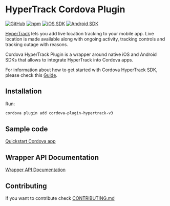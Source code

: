 # HyperTrack Cordova Plugin

[![GitHub](https://img.shields.io/github/license/hypertrack/cordova-plugin-hypertrack?color=orange)](./LICENSE)
[![npm](https://img.shields.io/npm/v/cordova-plugin-hypertrack-v3.svg)](https://www.npmjs.com/package/cordova-plugin-hypertrack-v3)
[![iOS SDK](https://img.shields.io/badge/iOS%20SDK-5.0.7-brightgreen.svg)](https://github.com/hypertrack/sdk-ios)
[![Android SDK](https://img.shields.io/badge/Android%20SDK-7.0.9-brightgreen.svg)](https://github.com/hypertrack/sdk-android)

[HyperTrack](https://www.hypertrack.com/) lets you add live location tracking to your mobile app. Live location is made available along with ongoing activity, tracking controls and tracking outage with reasons.

Cordova HyperTrack Plugin is a wrapper around native iOS and Android SDKs that allows to integrate HyperTrack into Cordova apps.

For information about how to get started with Cordova HyperTrack SDK, please check this [Guide](https://www.hypertrack.com/docs/install-sdk-cordova).

## Installation

Run:

```Bash
cordova plugin add cordova-plugin-hypertrack-v3
```

## Sample code

[Quickstart Cordova app](https://github.com/hypertrack/quickstart-cordova/)

## Wrapper API Documentation

[Wrapper API Documentation](API-DOCUMENTATION.md)

## Contributing

If you want to contribute check [CONTRIBUTING.md](CONTRIBUTING.md)
